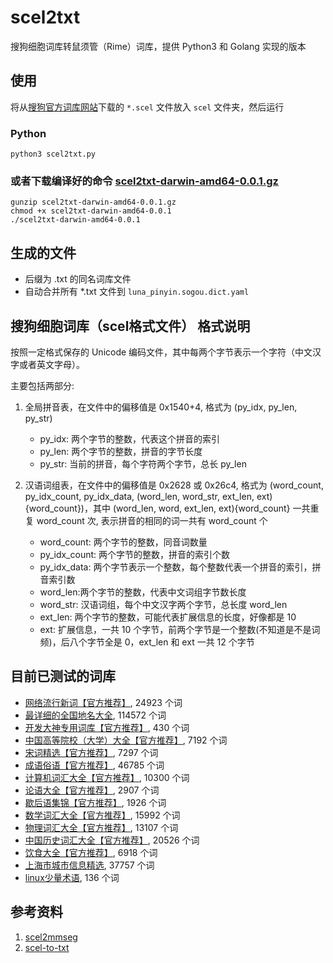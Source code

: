 # scel2txt

搜狗细胞词库转鼠须管（Rime）词库，提供 Python3 和 Golang 实现的版本

## 使用

将从[搜狗官方词库网站](https://pinyin.sogou.com/dict/)下载的 `*.scel` 文件放入 `scel` 文件夹，然后运行

### Python

```shell
python3 scel2txt.py
```

### 或者下载编译好的命令 [scel2txt-darwin-amd64-0.0.1.gz](https://github.com/lewangdev/scel2txt/releases/download/v0.0.1/scel2txt-darwin-amd64-0.0.1.gz)

```shell
gunzip scel2txt-darwin-amd64-0.0.1.gz
chmod +x scel2txt-darwin-amd64-0.0.1
./scel2txt-darwin-amd64-0.0.1
```
## 生成的文件

* 后缀为 .txt 的同名词库文件
* 自动合并所有 *.txt 文件到 `luna_pinyin.sogou.dict.yaml`


## 搜狗细胞词库（scel格式文件） 格式说明

按照一定格式保存的 Unicode 编码文件，其中每两个字节表示一个字符（中文汉字或者英文字母）。  

主要包括两部分: 

1. 全局拼音表，在文件中的偏移值是 0x1540+4, 格式为 (py_idx, py_len, py_str)
    - py_idx: 两个字节的整数，代表这个拼音的索引
    - py_len: 两个字节的整数，拼音的字节长度
    - py_str: 当前的拼音，每个字符两个字节，总长 py_len

2. 汉语词组表，在文件中的偏移值是 0x2628 或 0x26c4, 格式为 (word_count, py_idx_count, py_idx_data, (word_len, word_str, ext_len, ext){word_count})，其中 (word_len, word, ext_len, ext){word_count} 一共重复 word_count 次, 表示拼音的相同的词一共有 word_count 个
    - word_count: 两个字节的整数，同音词数量
    - py_idx_count:  两个字节的整数，拼音的索引个数
    - py_idx_data: 两个字节表示一个整数，每个整数代表一个拼音的索引，拼音索引数 
    - word_len:两个字节的整数，代表中文词组字节数长度
    - word_str: 汉语词组，每个中文汉字两个字节，总长度 word_len
    - ext_len: 两个字节的整数，可能代表扩展信息的长度，好像都是 10
    - ext: 扩展信息，一共 10 个字节，前两个字节是一个整数(不知道是不是词频)，后八个字节全是 0，ext_len 和 ext 一共 12 个字节


## 目前已测试的词库

* [网络流行新词【官方推荐】](https://pinyin.sogou.com/dict/detail/index/4), 24923 个词
* [最详细的全国地名大全](https://pinyin.sogou.com/dict/detail/index/1316), 114572 个词
* [开发大神专用词库【官方推荐】](https://pinyin.sogou.com/dict/detail/index/75228), 430 个词
* [中国高等院校（大学）大全【官方推荐】](https://pinyin.sogou.com/dict/detail/index/20647), 7192 个词
* [宋词精选【官方推荐】](https://pinyin.sogou.com/dict/detail/index/3), 7297 个词
* [成语俗语【官方推荐】](https://pinyin.sogou.com/dict/detail/index/15097), 46785 个词
* [计算机词汇大全【官方推荐】](https://pinyin.sogou.com/dict/detail/index/15117), 10300 个词
* [论语大全【官方推荐】](https://pinyin.sogou.com/dict/detail/index/22406), 2907 个词
* [歇后语集锦【官方推荐】](https://pinyin.sogou.com/dict/detail/index/22418), 1926 个词
* [数学词汇大全【官方推荐】](https://pinyin.sogou.com/dict/detail/index/15202), 15992 个词
* [物理词汇大全【官方推荐】](https://pinyin.sogou.com/dict/detail/index/15203), 13107 个词
* [中国历史词汇大全【官方推荐】](https://pinyin.sogou.com/dict/detail/index/15130), 20526 个词
* [饮食大全【官方推荐】](https://pinyin.sogou.com/dict/detail/index/15201), 6918 个词
* [上海市城市信息精选](https://pinyin.sogou.com/dict/detail/index/19430), 37757 个词
* [linux少量术语](https://pinyin.sogou.com/dict/detail/index/225), 136 个词

## 参考资料

1. [scel2mmseg](https://raw.githubusercontent.com/archerhu/scel2mmseg/master/scel2mmseg.py)
2. [scel-to-txt](https://raw.githubusercontent.com/xwzhong/small-program/master/scel-to-txt/scel2txt.py)
